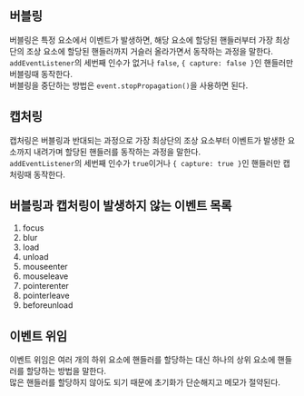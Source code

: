 ## 버블링

버블링은 특정 요소에서 이벤트가 발생하면, 해당 요소에 할당된 핸들러부터 가장 최상단의 조상 요소에 할당된 핸들러까지 거슬러 올라가면서 동작하는 과정을 말한다.  
`addEventListener`의 세번째 인수가 없거나 `false`, `{ capture: false }`인 핸들러만 버블링때 동작한다.  
버블링을 중단하는 방법은 `event.stopPropagation()`을 사용하면 된다.

## 캡처링

캡처링은 버블링과 반대되는 과정으로 가장 최상단의 조상 요소부터 이벤트가 발생한 요소까지 내려가며 할당된 핸들러를 동작하는 과정을 말한다.  
`addEventListener`의 세번째 인수가 `true`이거나 `{ capture: true }`인 핸들러만 캡처링때 동작한다.

## 버블링과 캡처링이 발생하지 않는 이벤트 목록

1. focus
2. blur
3. load
4. unload
5. mouseenter
6. mouseleave
7. pointerenter
8. pointerleave
9. beforeunload

## 이벤트 위임

이벤트 위임은 여러 개의 하위 요소에 핸들러를 할당하는 대신 하나의 상위 요소에 핸들러를 할당하는 방법을 말한다.  
많은 핸들러를 할당하지 않아도 되기 때문에 초기화가 단순해지고 메모가 절약된다.
